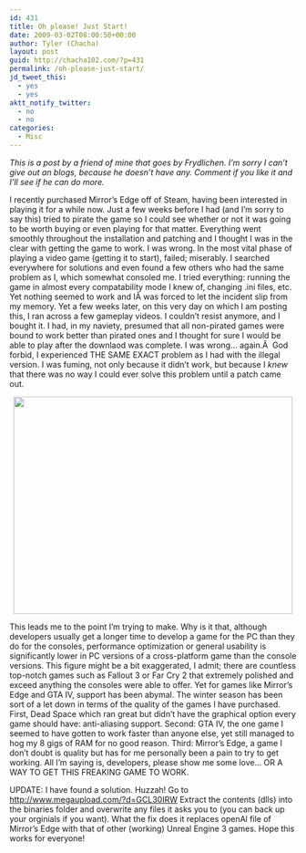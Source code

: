 ```yaml
---
id: 431
title: Oh please! Just Start!
date: 2009-03-02T08:00:50+00:00
author: Tyler (Chacha)
layout: post
guid: http://chacha102.com/?p=431
permalink: /oh-please-just-start/
jd_tweet_this:
  - yes
  - yes
aktt_notify_twitter:
  - no
  - no
categories:
  - Misc
---
```

_This is a post by a friend of mine that goes by Frydlichen. I&#8217;m sorry I can&#8217;t give out an blogs, because he doesn&#8217;t have any. Comment if you like it and I&#8217;ll see if he can do more._

I recently purchased Mirror&#8217;s Edge off of Steam, having been interested in playing it for a while now. Just a few weeks before I had (and I&#8217;m sorry to say this) tried to pirate the game so I could see whether or not it was going to be worth buying or even playing for that matter. Everything went smoothly throughout the installation and patching and I thought I was in the clear with getting the game to work. I was wrong. In the most vital phase of playing a video game (getting it to start), failed; miserably. I searched everywhere for solutions and even found a few others who had the same problem as I, which somewhat consoled me. I tried everything: running the game in almost every compatability mode I knew of, changing .ini files, etc. Yet nothing seemed to work and IÂ was forced to let the incident slip from my memory. Yet a few weeks later, on this very day on which I am posting this, I ran across a few gameplay videos. I couldn&#8217;t resist anymore, and I bought it. I had, in my naviety, presumed that all non-pirated games were bound to work better than pirated ones and I thought for sure I would be able to play after the downlaod was complete. I was wrong&#8230; again.Â  God forbid, I experienced THE SAME EXACT problem as I had with the illegal version. I was fuming, not only because it didn&#8217;t work, but because I _knew_ that there was no way I could ever solve this problem until a patch came out.<!--more-->

<p style="text-align:center">
  <img class="aligncenter" src="http://i100.photobucket.com/albums/m6/desperadoss/www/wallpaper_mirrors_edge_05_1600.jpg" alt="" width="490" height="381" />
</p>

This leads me to the point I&#8217;m trying to make. Why is it that, although developers usually get a longer time to develop a game for the PC than they do for the consoles, performance optimization or general usability is significantly lower in PC versions of a cross-platform game than the console versions. This figure might be a bit exaggerated, I admit; there are countless top-notch games such as Fallout 3 or Far Cry 2 that extremely polished and exceed anything the consoles were able to offer. Yet for games like Mirror&#8217;s Edge and GTA IV, support has been abymal. The winter season has been sort of a let down in terms of the quality of the games I have purchased. First, Dead Space which ran great but didn&#8217;t have the graphical option every game should have: anti-aliasing support. Second: GTA IV, the one game I seemed to have gotten to work faster than anyone else, yet still managed to hog my 8 gigs of RAM for no good reason. Third: Mirror&#8217;s Edge, a game I don&#8217;t doubt is quality but has for me personally been a pain to try to get working. All I&#8217;m saying is, developers, please show me some love&#8230; OR A WAY TO GET THIS FREAKING GAME TO WORK.

UPDATE: I have found a solution. Huzzah! Go to <http://www.megaupload.com/?d=GCL30IRW> Extract the contents (dlls) into the binaries folder and overwrite any files it asks you to (you can back up your orginials if you want). What the fix does it replaces openAl file of Mirror&#8217;s Edge with that of other (working) Unreal Engine 3 games. Hope this works for everyone!